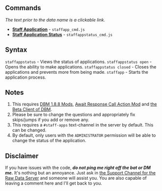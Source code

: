 ## **Commands**    
_The text prior to the data name is a clickable link._

- **[Staff Application](https://github.com/zachdoug24/dbm-projects/blob/staff_app_sys/staffapp_cmd.js)** - `staffapp_cmd.js`
- **[Staff Application Status](https://github.com/zachdoug24/dbm-projects/blob/staff_app_sys/staffappstatus_cmd.js)** - `staffappstatus_cmd.js`    
    
## **Syntax**
`staffappstatus` - Views the status of applications.
`staffappstatus open` - Opens the ability to make applications.
`staffappstatus closed` - Closes the applications and prevents more from being made.
`staffapp` - Starts the application process.


## **Notes**    

1. This requires [DBM 1.8.8 Mods](https://github.com/Discord-Bot-Maker-Mods/DBM-Mods/tree/master), [Await Response Call Action Mod](https://discordapp.com/channels/374961173524643843/382056590892728331/454449492972929024) and [the Beta Client of DBM](https://discordapp.com/channels/374961173524643843/375701228111527937/461267260234006531).
2. Please be sure to change the questions and appropriately fix skips/jumps if you add or remove any.
3. This requires a `#staff-apps` text-channel in the server by default. This can be changed.
4. By default, only users with the `ADMINISTRATOR` permission will be able to change the status of the application.


## **Disclaimer** 
If you have issues with the code, **_do not ping me right off the bat or DM me._** It's nothing but an annoyance. Just ask in [the Support Channel for the Raw Data Server](https://discordapp.com/channels/379372685182107669/388055603320324116/) and someone will assist you. You are also capable of leaving a comment here and I'll get back to you.
